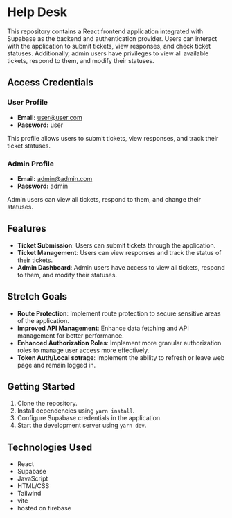 # Help Desk

This repository contains a React frontend application integrated with Supabase as the backend and authentication provider. Users can interact with the application to submit tickets, view responses, and check ticket statuses. Additionally, admin users have privileges to view all available tickets, respond to them, and modify their statuses.

## Access Credentials

### User Profile
- **Email:** user@user.com
- **Password:** user

This profile allows users to submit tickets, view responses, and track their ticket statuses.

### Admin Profile
- **Email:** admin@admin.com
- **Password:** admin

Admin users can view all tickets, respond to them, and change their statuses.

## Features

- **Ticket Submission**: Users can submit tickets through the application.
- **Ticket Management**: Users can view responses and track the status of their tickets.
- **Admin Dashboard**: Admin users have access to view all tickets, respond to them, and modify their statuses.

## Stretch Goals

- **Route Protection**: Implement route protection to secure sensitive areas of the application.
- **Improved API Management**: Enhance data fetching and API management for better performance.
- **Enhanced Authorization Roles**: Implement more granular authorization roles to manage user access more effectively.
- **Token Auth/Local sotrage**: Implement the ability to refresh or leave web page and remain logged in.


## Getting Started

1. Clone the repository.
2. Install dependencies using `yarn install`.
3. Configure Supabase credentials in the application.
4. Start the development server using `yarn dev`.

## Technologies Used

- React
- Supabase
- JavaScript
- HTML/CSS
- Tailwind
- vite
- hosted on firebase

